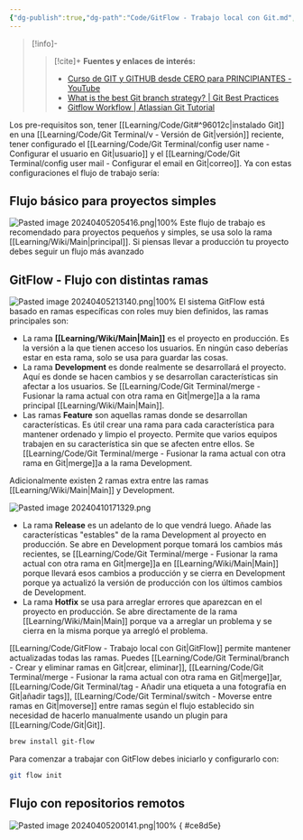 ```yaml
---
{"dg-publish":true,"dg-path":"Code/GitFlow - Trabajo local con Git.md","permalink":"/code/git-flow-trabajo-local-con-git/","created":"2024-04-04T14:27","updated":"2024-04-10T17:00"}
---
```



> [!info]-
>> [!cite]+ **Fuentes y enlaces de interés:**
>> - [Curso de GIT y GITHUB desde CERO para PRINCIPIANTES - YouTube](https://youtube.com/watch?v=3GymExBkKjE)
>> - [What is the best Git branch strategy? | Git Best Practices](https://www.gitkraken.com/learn/git/best-practices/git-branch-strategy)
>> - [Gitflow Workflow | Atlassian Git Tutorial](https://www.atlassian.com/git/tutorials/comparing-workflows/gitflow-workflow)

Los pre-requisitos son,  tener [[Learning/Code/Git#^96012c\|instalado Git]] en una [[Learning/Code/Git Terminal/v - Versión de Git\|versión]] reciente, tener configurado el [[Learning/Code/Git Terminal/config user name - Configurar el usuario en Git\|usuario]] y el [[Learning/Code/Git Terminal/config user mail - Configurar el email en Git\|correo]]. Ya con estas configuraciones el flujo de trabajo sería:

## Flujo básico para proyectos simples
![Pasted image 20240405205416.png|100%](/img/user/Engine/Attachments/Pasted%20image%2020240405205416.png)
Este flujo de trabajo es recomendado para proyectos pequeños y simples, se usa solo la rama [[Learning/Wiki/Main\|principal]]. Si piensas llevar a producción tu proyecto debes seguir un flujo más avanzado

## GitFlow - Flujo con distintas ramas
![Pasted image 20240405213140.png|100%](/img/user/Engine/Attachments/Pasted%20image%2020240405213140.png)
El sistema GitFlow está basado en ramas específicas con roles muy bien definidos, las ramas principales son:
- La rama **[[Learning/Wiki/Main\|Main]]** es el proyecto en producción. Es la versión a la que tienen acceso los usuarios. En ningún caso deberías estar en esta rama, solo se usa para guardar las cosas.
- La rama **Development** es donde realmente se desarrollará el proyecto. Aquí es donde se hacen cambios y se desarrollan características sin afectar a los usuarios. Se [[Learning/Code/Git Terminal/merge - Fusionar la rama actual con otra rama en Git\|merge]]a a la rama principal [[Learning/Wiki/Main\|Main]].
- Las ramas **Feature** son aquellas ramas donde se desarrollan características. Es útil crear una rama para cada característica para mantener ordenado y limpio el proyecto. Permite que varios equipos trabajen en su característica sin que se afecten entre ellos. Se [[Learning/Code/Git Terminal/merge - Fusionar la rama actual con otra rama en Git\|merge]]a a la rama Development.

Adicionalmente existen 2 ramas extra entre las ramas [[Learning/Wiki/Main\|Main]] y Development.

 ![Pasted image 20240410171329.png](/img/user/Engine/Attachments/Pasted%20image%2020240410171329.png)
 - La rama **Release** es un adelanto de lo que vendrá luego. Añade las características "estables" de la rama Development al proyecto en producción. Se abre en Development porque tomará los cambios más recientes, se [[Learning/Code/Git Terminal/merge - Fusionar la rama actual con otra rama en Git\|merge]]a en [[Learning/Wiki/Main\|Main]] porque llevará esos cambios a producción y se cierra en Development porque ya actualizó la versión de producción con los últimos cambios de Development.
 - La rama **Hotfix** se usa para arreglar errores que aparezcan en el proyecto en producción. Se abre directamente de la rama [[Learning/Wiki/Main\|Main]] porque va a arreglar un problema y se cierra en la misma porque ya arregló el problema.

[[Learning/Code/GitFlow - Trabajo local con Git\|GitFlow]] permite mantener actualizadas todas las ramas. Puedes [[Learning/Code/Git Terminal/branch - Crear y eliminar ramas en Git\|crear, eliminar]], [[Learning/Code/Git Terminal/merge - Fusionar la rama actual con otra rama en Git\|merge]]ar, [[Learning/Code/Git Terminal/tag - Añadir una etiqueta a una fotografía en Git\|añadir tags]], [[Learning/Code/Git Terminal/switch - Moverse entre ramas en Git\|moverse]] entre ramas según el flujo establecido sin necesidad de hacerlo manualmente usando un plugin para [[Learning/Code/Git\|Git]]. 
```sh
brew install git-flow
```

Para comenzar a trabajar con GitFlow debes iniciarlo y configurarlo con:
```sh
git flow init
```
## Flujo con repositorios remotos
![Pasted image 20240405200141.png|100%](/img/user/Engine/Attachments/Pasted%20image%2020240405200141.png)
{ #ce8d5e}

